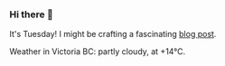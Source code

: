 ### Hi there :wave:

It's Tuesday! I might be crafting a fascinating [blog post](https://benjaminwuethrich.dev).

Weather in Victoria BC: partly cloudy, at +14°C.
